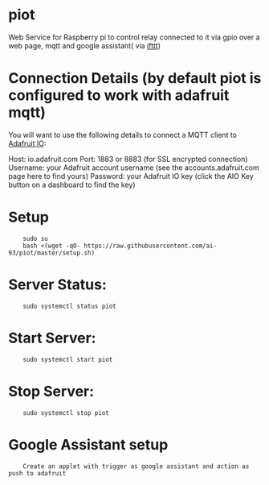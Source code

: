 # piot
Web Service for Raspberry pi to control relay connected to it via gpio over a web page, mqtt and google assistant( via [ifttt](https://ifttt.com/))

# Connection Details (by default piot is configured to work with adafruit mqtt)
You will want to use the following details to connect a MQTT client to [Adafruit IO](https://learn.adafruit.com/adafruit-io/mqtt-api):

Host: io.adafruit.com
Port: 1883 or 8883 (for SSL encrypted connection)
Username: your Adafruit account username (see the accounts.adafruit.com page here to find yours)
Password: your Adafruit IO key (click the AIO Key button on a dashboard to find the key)


# Setup
```
    sudo su
    bash <(wget -qO- https://raw.githubusercontent.com/ai-93/piot/master/setup.sh)
```

# Server Status: 
```
    sudo systemctl status piot
```

# Start Server: 
```
    sudo systemctl start piot
```
# Stop Server: 
```
    sudo systemctl stop piot
```

# Google Assistant setup
```
    Create an applet with trigger as google assistant and action as push to adafruit
```

